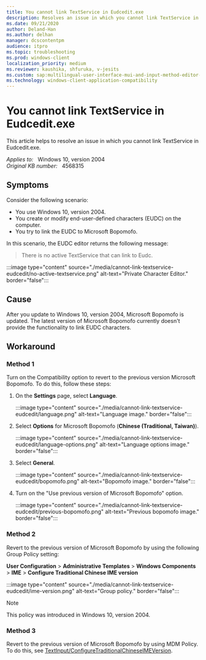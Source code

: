 ```yaml
---
title: You cannot link TextService in Eudcedit.exe
description: Resolves an issue in which you cannot link TextService in Eudcedit.exe
ms.date: 09/21/2020
author: Deland-Han
ms.author: delhan
manager: dcscontentpm
audience: itpro
ms.topic: troubleshooting
ms.prod: windows-client
localization_priority: medium
ms.reviewer: kaushika, shfuruka, v-jesits
ms.custom: sap:multilingual-user-interface-mui-and-input-method-editor-ime, csstroubleshoot
ms.technology: windows-client-application-compatibility
---
```

# You cannot link TextService in Eudcedit.exe

This article helps to resolve an issue in which you cannot link TextService in Eudcedit.exe.  

_Applies to:_ &nbsp; Windows 10, version 2004  
_Original KB number:_ &nbsp; 4568315

## Symptoms

Consider the following scenario:

- You use Windows 10, version 2004.
- You create or modify end-user-defined characters (EUDC) on the computer.
- You try to link the EUDC to Microsoft Bopomofo.

In this scenario, the EUDC editor returns the following message:  
> There is no active TextService that can link to Eudc.

:::image type="content" source="./media/cannot-link-textservice-eudcedit/no-active-textservice.png" alt-text="Private Character Editor." border="false":::

## Cause

After you update to Windows 10, version 2004, Microsoft Bopomofo is updated. The latest version of Microsoft Bopomofo currently doesn't provide the functionality to link EUDC characters.

## Workaround

### Method 1

Turn on the Compatibility option to revert to the previous version Microsoft Bopomofo. To do this, follow these steps:

1. On the **Settings** page, select **Language**.

    :::image type="content" source="./media/cannot-link-textservice-eudcedit/language.png" alt-text="Language image." border="false":::

2. Select **Options** for Microsoft Bopomofo (**Chinese (Traditional, Taiwan)**).

    :::image type="content" source="./media/cannot-link-textservice-eudcedit/language-options.png" alt-text="Language options image." border="false":::

3. Select **General**.

    :::image type="content" source="./media/cannot-link-textservice-eudcedit/bopomofo.png" alt-text="Bopomofo image." border="false":::

4. Turn on the "Use previous version of Microsoft Bopomofo" option.

    :::image type="content" source="./media/cannot-link-textservice-eudcedit/previous-bopomofo.png" alt-text="Previous bopomofo image." border="false":::

### Method 2

Revert to the previous version of Microsoft Bopomofo by using the following Group Policy setting:
  
**User Configuration** > **Administrative Templates** > **Windows Components** > **IME** > **Configure Traditional Chinese IME version**

:::image type="content" source="./media/cannot-link-textservice-eudcedit/ime-version.png" alt-text="Group policy." border="false":::

> [!Note]
> This policy was introduced in Windows 10, version 2004.

### Method 3

Revert to the previous version of Microsoft Bopomofo by using MDM Policy. To do this, see [TextInput/ConfigureTraditionalChineseIMEVersion](/windows/client-management/mdm/policy-csp-textinput#textinput-configuretraditionalchineseimeversion).
